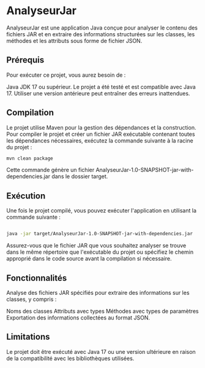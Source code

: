 # AnalyseurJar
AnalyseurJar est une application Java conçue pour analyser le contenu des fichiers JAR et en extraire des informations structurées sur les classes, les méthodes et les attributs sous forme de fichier JSON.

## Prérequis
Pour exécuter ce projet, vous aurez besoin de :

Java JDK 17 ou supérieur. Le projet a été testé et est compatible avec Java 17. Utiliser une version antérieure peut entraîner des erreurs inattendues.

## Compilation
Le projet utilise Maven pour la gestion des dépendances et la construction. Pour compiler le projet et créer un fichier JAR exécutable contenant toutes les dépendances nécessaires, exécutez la commande suivante à la racine du projet :

```bash
mvn clean package
```
Cette commande génère un fichier AnalyseurJar-1.0-SNAPSHOT-jar-with-dependencies.jar dans le dossier target.

## Exécution
Une fois le projet compilé, vous pouvez exécuter l'application en utilisant la commande suivante :

```bash

java -jar target/AnalyseurJar-1.0-SNAPSHOT-jar-with-dependencies.jar
```
Assurez-vous que le fichier JAR que vous souhaitez analyser se trouve dans le même répertoire que l'exécutable du projet ou spécifiez le chemin approprié dans le code source avant la compilation si nécessaire.

## Fonctionnalités
Analyse des fichiers JAR spécifiés pour extraire des informations sur les classes, y compris :

Noms des classes
Attributs avec types
Méthodes avec types de paramètres
Exportation des informations collectées au format JSON.

## Limitations
Le projet doit être exécuté avec Java 17 ou une version ultérieure en raison de la compatibilité avec les bibliothèques utilisées.